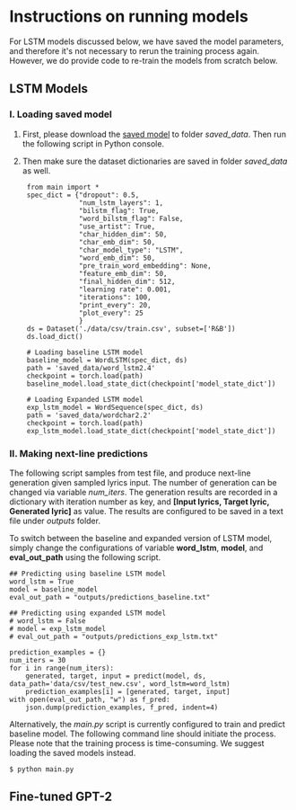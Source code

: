 # Instructions on running models

For LSTM models discussed below, we have saved the model parameters, and therefore it's not necessary to rerun the training process again. However, we do provide code to re-train the models from scratch below.

## LSTM Models

### I. Loading saved model

1. First, please download the [saved model]() to folder *saved_data*. Then run the following script in Python console.

2. Then make sure the dataset dictionaries are saved in folder *saved_data* as well.


        from main import *
        spec_dict = {"dropout": 0.5,
                     "num_lstm_layers": 1,
                     "bilstm_flag": True,
                     "word_bilstm_flag": False,
                     "use_artist": True,
                     "char_hidden_dim": 50,
                     "char_emb_dim": 50,
                     "char_model_type": "LSTM",
                     "word_emb_dim": 50,
                     "pre_train_word_embedding": None,
                     "feature_emb_dim": 50,
                     "final_hidden_dim": 512,
                     "learning rate": 0.001,
                     "iterations": 100,
                     "print_every": 20,
                     "plot_every": 25
                     }
        ds = Dataset('./data/csv/train.csv', subset=['R&B'])
        ds.load_dict()
    
        # Loading baseline LSTM model             
        baseline_model = WordLSTM(spec_dict, ds)
        path = 'saved_data/word_lstm2.4'
        checkpoint = torch.load(path)
        baseline_model.load_state_dict(checkpoint['model_state_dict'])
        
        # Loading Expanded LSTM model
        exp_lstm_model = WordSequence(spec_dict, ds)
        path = 'saved_data/wordchar2.2'
        checkpoint = torch.load(path)
        exp_lstm_model.load_state_dict(checkpoint['model_state_dict'])
 
    
### II. Making next-line predictions

The following script samples from test file, and produce next-line generation given sampled lyrics input. The number of generation can be changed via variable *num_iters*. The generation results are recorded in a dictionary with iteration number as key, and **\[Input lyrics, Target lyric, Generated lyric\]** as value. The results are configured to be saved in a text file under *outputs* folder.

To switch between the baseline and expanded version of LSTM model, simply change the configurations of variable **word_lstm**, **model**, and **eval_out_path** using the following script. 



    ## Predicting using baseline LSTM model
    word_lstm = True
    model = baseline_model
    eval_out_path = "outputs/predictions_baseline.txt"
    
    ## Predicting using expanded LSTM model
    # word_lstm = False
    # model = exp_lstm_model
    # eval_out_path = "outputs/predictions_exp_lstm.txt"
    
    prediction_examples = {}
    num_iters = 30
    for i in range(num_iters):
        generated, target, input = predict(model, ds, data_path='data/csv/test_new.csv', word_lstm=word_lstm)
        prediction_examples[i] = [generated, target, input]
    with open(eval_out_path, "w") as f_pred:
        json.dump(prediction_examples, f_pred, indent=4)

Alternatively, the *main.py* script is currently configured to train and predict baseline model. The following command line should initiate the process. Please note that the training process is time-consuming. We suggest loading the saved models instead.
    
    $ python main.py 
     
    
    
## Fine-tuned GPT-2